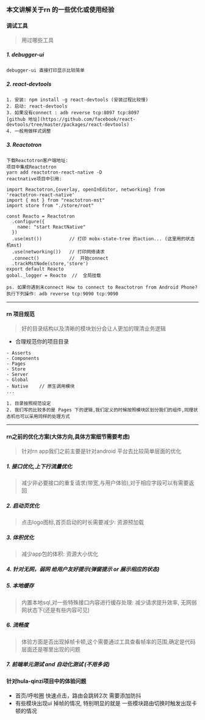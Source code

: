 ### 本文讲解关于rn 的一些优化或使用经验

#### 调试工具

> 用过哪些工具

##### 1. debugger-ui

```
debugger-ui 直接打印显示比较简单
```

##### 2. react-devtools

```
1. 安装: npm install -g react-devtools (安装过程比较慢)
2. 启动: react-devtools
3. 如果没有connect : adb reverse tcp:8097 tcp:8097
[github 地址](https://github.com/facebook/react-devtools/tree/master/packages/react-devtools)
4. 一般用做样式调整
```

##### 3. Reactotron

```
下载Reactotron客户端地址: 
项目中集成Reactotron
yarn add reactotron-react-native -D
reactnative项目中引用: 

import Reactotron,{overlay, openInEditor, networking} from 'reactotron-react-native'
import { mst } from "reactotron-mst"
import store from "./store/root"

const Reacto = Reactotron
  .configure({
    name: "start ReactNative"
  })
  .use(mst())          // 打印 mobx-state-tree 的action... (这里用的状态机mst)
  .use(networking())   // 打印网络请求 
  .connect()           //  开始connect
  .trackMstNode(store,'store')   
export default Reacto
gobal._logger = Reacto  //  全局挂载

ps. 如果你遇到未connect How to connect to Reactotron from Android Phone?
执行下列操作: adb reverse tcp:9090 tcp:9090
```

---

#### rn 项目规范

> 好的目录结构以及清晰的模块划分会让人更加的理清业务逻辑

- 合理规范你的项目目录

```
- Asserts
- Components
- Pages
- Store
- Server            
- Global
- Native    // 原生调用模块
...

1. 目录按照规范设定
2. 我们写的比较多的是 Pages 下的逻辑,我们定义的时候按照模块区划分我们的组件,同理状态机也可以采用同样的处理方式
```

---

#### rn之前的优化方案(大体方向,具体方案细节需要考虑)

> 针对rn app我们之前主要是针对android 平台去比较简单层面的优化

##### 1. 接口优化,上下行流量优化

> 减少非必要接口的重复请求(带宽,与用户体验),对于相应字段可以有需要返回

##### 2. 启动页优化

> 点击logo图标,首页启动的时长需要减少: 资源预加载

##### 3. 体积优化

> 减少app包的体积: 资源大小优化

##### 4. 针对无网，弱网 给用户友好提示(弹窗提示 or 展示相应的状态)

##### 5. 本地缓存

> 内置本地sql,对一些特殊接口内容进行缓存处理: 减少请求提升效率, 无网弱网状态下(还是有些内容可见)

##### 6. 流畅度

> 体验方面是否出现掉帧卡顿,这个需要通过工具查看帧率的范围,确定是代码层面还是哪里出现的问题

##### 7. 前端单元测试 and 自动化测试 (不用多说)

#### 针对hula-qinzi项目中的体验问题
- 首页/呼啦圈 快速点击，路由会跳转2次 需要添加防抖
- 有些模块出现ui 掉帧的情况, 特别明显的就是 一些模块路由切换时触发出现卡顿的情况
